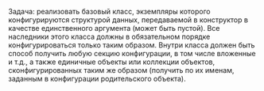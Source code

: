 Задача: реализовать базовый класс, экземпляры которого конфигурируются структурой данных, передаваемой в конструктор в качестве единственного аргумента (может быть пустой).
Все наследники этого класса должны в обязательном порядке конфигурироваться только таким образом. Внутри класса должен быть способ получить любую секцию конфигурации,
в том числе вложенные и т.д., а также единичные объекты или коллекции объектов, сконфигурированных таким же образом (получить по их именам, заданным в конфигурации родительского объекта).